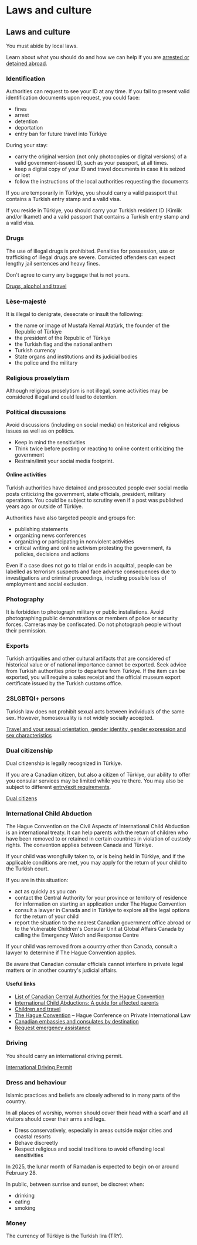 # Laws and culture

## Laws and culture

You must abide by local laws.

Learn about what you should do and how we can help if you are [arrested or detained abroad](http://travel.gc.ca/assistance/emergency-info/arrest-detention).

### Identification

Authorities can request to see your ID at any time. If you fail to present valid identification documents upon request, you could face:

* fines
* arrest
* detention
* deportation
* entry ban for future travel into Türkiye

During your stay:

* carry the original version (not only photocopies or digital versions) of a valid government-issued ID, such as your passport, at all times.
* keep a digital copy of your ID and travel documents in case it is seized or lost
* follow the instructions of the local authorities requesting the documents

If you are temporarily in Türkiye, you should carry a valid passport that contains a Turkish entry stamp and a valid visa.

If you reside in Türkiye, you should carry your Turkish resident ID (Kimlik and/or Ikamet) and a valid passport that contains a Turkish entry stamp and a valid visa.

### Drugs

The use of illegal drugs is prohibited. Penalties for possession, use or trafficking of illegal drugs are severe. Convicted offenders can expect lengthy jail sentences and heavy fines.

Don't agree to carry any baggage that is not yours.

[Drugs, alcohol and travel](https://travel.gc.ca/travelling/health-safety/drugs)

### Lèse-majesté

It is illegal to denigrate, desecrate or insult the following:

* the name or image of Mustafa Kemal Atatürk, the founder of the Republic of Türkiye
* the president of the Republic of Türkiye
* the Turkish flag and the national anthem
* Turkish currency
* State organs and institutions and its judicial bodies
* the police and the military

### Religious proselytism

Although religious proselytism is not illegal, some activities may be considered illegal and could lead to detention.

### Political discussions

Avoid discussions (including on social media) on historical and religious issues as well as on politics.

* Keep in mind the sensitivities
* Think twice before posting or reacting to online content criticizing the government
* Restrain/limit your social media footprint.

#### Online activities

Turkish authorities have detained and prosecuted people over social media posts criticizing the government, state officials, president, military operations. You could be subject to scrutiny even if a post was published years ago or outside of Türkiye.

Authorities have also targeted people and groups for:

* publishing statements
* organizing news conferences
* organizing or participating in nonviolent activities
* critical writing and online activism protesting the government, its policies, decisions and actions

Even if a case does not go to trial or ends in acquittal, people can be labelled as terrorism suspects and face adverse consequences due to investigations and criminal proceedings, including possible loss of employment and social exclusion.

### Photography

It is forbidden to photograph military or public installations. Avoid photographing public demonstrations or members of police or security forces. Cameras may be confiscated. Do not photograph people without their permission.

### Exports

Turkish antiquities and other cultural artifacts that are considered of historical value or of national importance cannot be exported. Seek advice from Turkish authorities prior to departure from Türkiye. If the item can be exported, you will require a sales receipt and the official museum export certificate issued by the Turkish customs office.

### 2SLGBTQI+ persons

Turkish law does not prohibit sexual acts between individuals of the same sex. However, homosexuality is not widely socially accepted.

[Travel and your sexual orientation, gender identity, gender expression and sex characteristics](https://travel.gc.ca/travelling/health-safety/lgbt-travel)

### Dual citizenship

Dual citizenship is legally recognized in Türkiye.

If you are a Canadian citizen, but also a citizen of Türkiye, our ability to offer you consular services may be limited while you're there. You may also be subject to different [entry/exit requirements](#entryexit).

[Dual citizens](http://travel.gc.ca/travelling/documents/dual-citizenship)

### International Child Abduction

The Hague Convention on the Civil Aspects of International Child Abduction is an international treaty. It can help parents with the return of children who have been removed to or retained in certain countries in violation of custody rights. The convention applies between Canada and Türkiye.

If your child was wrongfully taken to, or is being held in Türkiye, and if the applicable conditions are met, you may apply for the return of your child to the Turkish court.

If you are in this situation:

* act as quickly as you can
* contact the Central Authority for your province or territory of residence for information on starting an application under The Hague Convention
* consult a lawyer in Canada and in Türkiye to explore all the legal options for the return of your child
* report the situation to the nearest Canadian government office abroad or to the Vulnerable Children's Consular Unit at Global Affairs Canada by calling the Emergency Watch and Response Centre

If your child was removed from a country other than Canada, consult a lawyer to determine if The Hague Convention applies.

Be aware that Canadian consular officials cannot interfere in private legal matters or in another country's judicial affairs.

#### Useful links

* [List of Canadian Central Authorities for the Hague Convention](https://www.hcch.net/en/states/authorities/details3/?aid=75)
* [International Child Abductions: A guide for affected parents](https://travel.gc.ca/travelling/publications/international-child-abductions)
* [Children and travel](https://travel.gc.ca/travelling/children)
* [The Hague Convention](https://www.hcch.net/en/instruments/conventions/full-text/?cid=24) – Hague Conference on Private International Law
* [Canadian embassies and consulates by destination](https://travel.gc.ca/assistance/embassies-consulates)
* [Request emergency assistance](https://travel.gc.ca/assistance/emergency-assistance?_ga)

### Driving

You should carry an international driving permit.

[International Driving Permit](https://travel.gc.ca/travelling/documents/international-driving-permit)

### Dress and behaviour

Islamic practices and beliefs are closely adhered to in many parts of the country.

In all places of worship, women should cover their head with a scarf and all visitors should cover their arms and legs.

* Dress conservatively, especially in areas outside major cities and coastal resorts
* Behave discreetly
* Respect religious and social traditions to avoid offending local sensitivities

In 2025, the lunar month of Ramadan is expected to begin on or around February 28.

In public, between sunrise and sunset, be discreet when:

* drinking
* eating
* smoking

### Money

The currency of Türkiye is the Turkish lira (TRY).